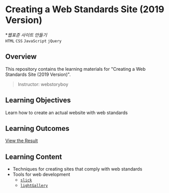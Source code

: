 # Creating a Web Standards Site (2019 Version)
**웹표준 사이트 만들기*  
`HTML` `CSS` `JavaScript` `jQuery`  

## Overview

This repository contains the learning materials for "Creating a Web Standards Site (2019 Version)".

> Instructor: webstoryboy

## Learning Objectives
Learn how to create an actual website with web standards

## Learning Outcomes
[View the Result](https://hwahyeon.github.io/web-stadndard-site/)

## Learning Content
- Techniques for creating sites that comply with web standards
- Tools for web development
  - [`slick`](https://kenwheeler.github.io/slick/)
  - [`lightGallery`](https://www.lightgalleryjs.com/)
